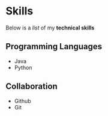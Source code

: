 # Skills
Below is a _list_ of my **technical skills**

## Programming Languages
- Java
- Python

## Collaboration
- Github
- Git
